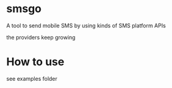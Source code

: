 # smsgo

A tool to send mobile SMS by using kinds of SMS platform APIs

the providers keep growing

# How to use

see examples folder